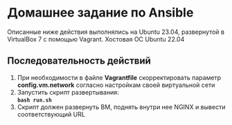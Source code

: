 <h1>Домашнее задание по Ansible</h1>
Описанные ниже действия выполнялись на Ubuntu 23.04, развернутой в VirtualBox 7 с помощью Vagrant. Хостовая ОС Ubuntu 22.04
<h2>Последовательность действий</h2>
<ol>
 <li>При необходимости в файле <b>Vagrantfile</b> скорректировать параметр <b>config.vm.network</b> согласно настройкам своей виртуальной сети</li>
 <li>Запустить скрипт развертывания: <br><code><b>bash run.sh</b></code></li>
 <li>Скрипт должен развернуть ВМ, поднять внутри нее NGINX и вывести соответствующий URL</li>
</ol>

